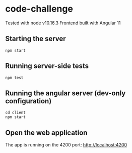 # code-challenge

Tested with node v10.16.3
Frontend built with Angular 11

## Starting the server

```
npm start
```
## Running server-side tests

```
npm test
```
## Running the angular server (dev-only configuration)
```
cd client
npm start
```
## Open the web application
The app is running on the 4200 port: [http://localhost:4200](http://localhost:4200)